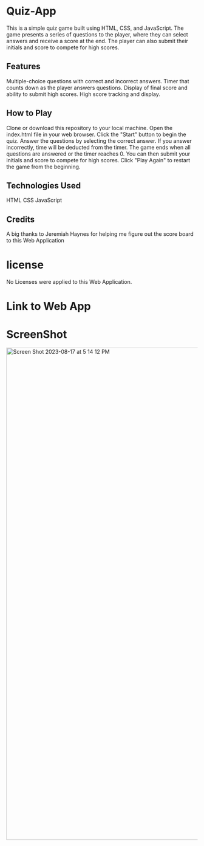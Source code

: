 # Quiz-App
This is a simple quiz game built using HTML, CSS, and JavaScript. The game presents a series of questions to the player, where they can select answers and receive a score at the end. The player can also submit their initials and score to compete for high scores.

## Features
Multiple-choice questions with correct and incorrect answers.
Timer that counts down as the player answers questions.
Display of final score and ability to submit high scores.
High score tracking and display. 

## How to Play
Clone or download this repository to your local machine.
Open the index.html file in your web browser.
Click the "Start" button to begin the quiz.
Answer the questions by selecting the correct answer.
If you answer incorrectly, time will be deducted from the timer.
The game ends when all questions are answered or the timer reaches 0.
You can then submit your initials and score to compete for high scores.
Click "Play Again" to restart the game from the beginning.

## Technologies Used
HTML
CSS
JavaScript

## Credits
A big thanks to Jeremiah Haynes for helping me figure out the score board to this Web Application

# license
No Licenses were applied to this Web Application. 

# Link to Web App


# ScreenShot
<img width="1296" alt="Screen Shot 2023-08-17 at 5 14 12 PM" src="https://github.com/Hsolojr/Quiz-App/assets/139496108/41aa775c-16b5-4554-8114-7fb80b9005dc">
